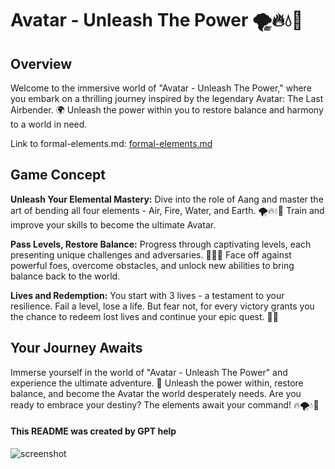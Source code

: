 # Avatar - Unleash The Power 🌪️🔥💧🌿

## Overview

Welcome to the immersive world of "Avatar - Unleash The Power," where you embark on a thrilling journey inspired by the legendary Avatar: The Last Airbender. 🌍 Unleash the power within you to restore balance and harmony to a world in need.

Link to formal-elements.md: [formal-elements.md](formal-elements.md)

## Game Concept

**Unleash Your Elemental Mastery:** Dive into the role of Aang and master the art of bending all four elements - Air, Fire, Water, and Earth. 🌪️🔥💧🌿 Train and improve your skills to become the ultimate Avatar.

**Pass Levels, Restore Balance:** Progress through captivating levels, each presenting unique challenges and adversaries. 🌋🌊🔥 Face off against powerful foes, overcome obstacles, and unlock new abilities to bring balance back to the world.

**Lives and Redemption:** You start with 3 lives - a testament to your resilience. Fail a level, lose a life. But fear not, for every victory grants you the chance to redeem lost lives and continue your epic quest. 🔄✨

## Your Journey Awaits

Immerse yourself in the world of "Avatar - Unleash The Power" and experience the ultimate adventure. 🌈 Unleash the power within, restore balance, and become the Avatar the world desperately needs. Are you ready to embrace your destiny? The elements await your command! 🔥🌪️💧🌿

#### This README was created by GPT help
![screenshot](https://i.ibb.co/ftTX8br/image.png)
